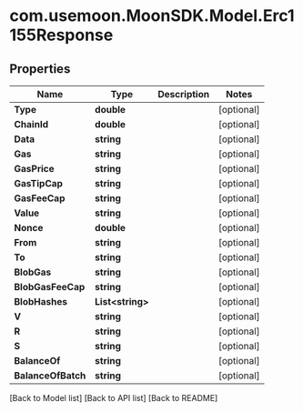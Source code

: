 # com.usemoon.MoonSDK.Model.Erc1155Response

## Properties

| Name               | Type              | Description | Notes       |
| ------------------ | ----------------- | ----------- | ----------- |
| **Type**           | **double**        |             | \[optional] |
| **ChainId**        | **double**        |             | \[optional] |
| **Data**           | **string**        |             | \[optional] |
| **Gas**            | **string**        |             | \[optional] |
| **GasPrice**       | **string**        |             | \[optional] |
| **GasTipCap**      | **string**        |             | \[optional] |
| **GasFeeCap**      | **string**        |             | \[optional] |
| **Value**          | **string**        |             | \[optional] |
| **Nonce**          | **double**        |             | \[optional] |
| **From**           | **string**        |             | \[optional] |
| **To**             | **string**        |             | \[optional] |
| **BlobGas**        | **string**        |             | \[optional] |
| **BlobGasFeeCap**  | **string**        |             | \[optional] |
| **BlobHashes**     | **List\<string>** |             | \[optional] |
| **V**              | **string**        |             | \[optional] |
| **R**              | **string**        |             | \[optional] |
| **S**              | **string**        |             | \[optional] |
| **BalanceOf**      | **string**        |             | \[optional] |
| **BalanceOfBatch** | **string**        |             | \[optional] |

\[Back to Model list] \[Back to API list] \[Back to README]
